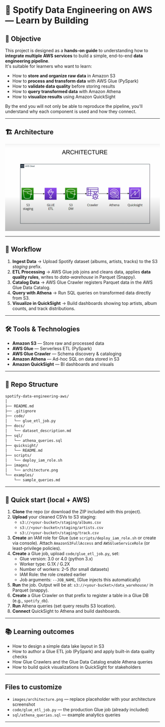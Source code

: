 # 🎵 Spotify Data Engineering on AWS — Learn by Building

## 📌 Objective
This project is designed as a **hands-on guide** to understanding how to **integrate multiple AWS services** to build a simple, end-to-end **data engineering pipeline**.  
It's suitable for learners who want to learn:

- How to **store and organize raw data** in Amazon S3
- How to **process and transform data** with AWS Glue (PySpark)
- How to **validate data quality** before storing results
- How to **query transformed data** with Amazon Athena
- How to **visualize results** using Amazon QuickSight

By the end you will not only be able to reproduce the pipeline, you'll understand why each component is used and how they connect.

---

## 🏗️ Architecture
![AWS Architecture](images/architecture.png)

---

## 🚀 Workflow
1. **Ingest Data** → Upload Spotify dataset (albums, artists, tracks) to the S3 *staging* prefix.
2. **ETL Processing** → AWS Glue job joins and cleans data, applies **data quality rules**, writes to *data-warehouse* in Parquet (Snappy).
3. **Catalog Data** → AWS Glue Crawler registers Parquet data in the AWS Glue Data Catalog.
4. **Query with Athena** → Run SQL queries on transformed data directly from S3.
5. **Visualize in QuickSight** → Build dashboards showing top artists, album counts, and track distributions.

---

## 🛠️ Tools & Technologies
- **Amazon S3** — Store raw and processed data
- **AWS Glue** — Serverless ETL (PySpark)
- **AWS Glue Crawler** — Schema discovery & cataloging
- **Amazon Athena** — Ad-hoc SQL on data stored in S3
- **Amazon QuickSight** — BI dashboards and visuals

---

## 📂 Repo Structure
```
spotify-data-engineering-aws/
│
├── README.md
├── .gitignore
├── code/
│   └── glue_etl_job.py
├── docs/
│   └── dataset_description.md
├── sql/
│   └── athena_queries.sql
├── quicksight/
│   └── README.md
├── scripts/
│   └── deploy_iam_role.sh
├── images/
│   └── architecture.png
└── examples/
    └── sample_queries.md
```

---

## 🔧 Quick start (local + AWS)
1. **Clone** the repo (or download the ZIP included with this project).
2. **Upload** your cleaned CSVs to S3 staging:
   - `s3://<your-bucket>/staging/albums.csv`
   - `s3://<your-bucket>/staging/artists.csv`
   - `s3://<your-bucket>/staging/track.csv`
3. **Create** an IAM role for Glue (use `scripts/deploy_iam_role.sh` or create via console). Attach `AmazonS3FullAccess` and `AWSGlueServiceRole` (or least-privilege policies).
4. **Create** a Glue job, upload `code/glue_etl_job.py`, set:
   - Glue version: 3.0 or 4.0 (python 3.x)
   - Worker type: G.1X / G.2X
   - Number of workers: 2–5 (for small datasets)
   - IAM Role: the role created earlier
   - Job arguments: `--JOB_NAME`, (Glue injects this automatically)
5. **Run** the job. Output will be at: `s3://<your-bucket>/data_warehouse/` in Parquet (snappy).
6. **Create** a Glue Crawler on that prefix to register a table in a Glue DB (e.g., `spotify_db`).
7. **Run** Athena queries (set query results S3 location).
8. **Connect** QuickSight to Athena and build dashboards.

---

## 📚 Learning outcomes
- How to design a simple data lake layout in S3
- How to author a Glue ETL job (PySpark) and apply built-in data quality checks
- How Glue Crawlers and the Glue Data Catalog enable Athena queries
- How to build quick visualizations in QuickSight for stakeholders

---

## Files to customize
- `images/architecture.png` — replace placeholder with your architecture screenshot
- `code/glue_etl_job.py` — the production Glue job (already included)
- `sql/athena_queries.sql` — example analytics queries

---
